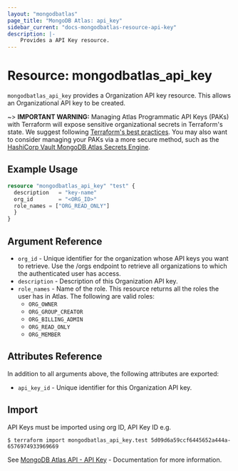```yaml
---
layout: "mongodbatlas"
page_title: "MongoDB Atlas: api_key"
sidebar_current: "docs-mongodbatlas-resource-api-key"
description: |-
    Provides a API Key resource.
---
```


# Resource: mongodbatlas_api_key

`mongodbatlas_api_key` provides a Organization API key resource. This allows an Organizational API key to be created.

~> **IMPORTANT WARNING:** Managing Atlas Programmatic API Keys (PAKs) with Terraform will expose sensitive organizational secrets in Terraform's state. We suggest following [Terraform's best practices](https://developer.hashicorp.com/terraform/language/state/sensitive-data). You may also want to consider managing your PAKs via a more secure method, such as the [HashiCorp Vault MongoDB Atlas Secrets Engine](https://developer.hashicorp.com/vault/docs/secrets/mongodbatlas).

## Example Usage

```terraform
resource "mongodbatlas_api_key" "test" {
  description   = "key-name"
  org_id        = "<ORG_ID>"
  role_names = ["ORG_READ_ONLY"]
  }
}
```

## Argument Reference

* `org_id` - Unique identifier for the organization whose API keys you want to retrieve. Use the /orgs endpoint to retrieve all organizations to which the authenticated user has access.
* `description` - Description of this Organization API key.
* `role_names` - Name of the role. This resource returns all the roles the user has in Atlas.
The following are valid roles:
  * `ORG_OWNER`
  * `ORG_GROUP_CREATOR`
  * `ORG_BILLING_ADMIN`
  * `ORG_READ_ONLY`
  * `ORG_MEMBER`

 ## Attributes Reference

In addition to all arguments above, the following attributes are exported:

* `api_key_id` - Unique identifier for this Organization API key.
## Import

API Keys must be imported using org ID, API Key ID e.g.

```
$ terraform import mongodbatlas_api_key.test 5d09d6a59ccf6445652a444a-6576974933969669
```
See [MongoDB Atlas API - API Key](https://www.mongodb.com/docs/atlas/reference/api-resources-spec/#tag/Programmatic-API-Keys/operation/createOneOrganizationApiKey) - Documentation for more information.
